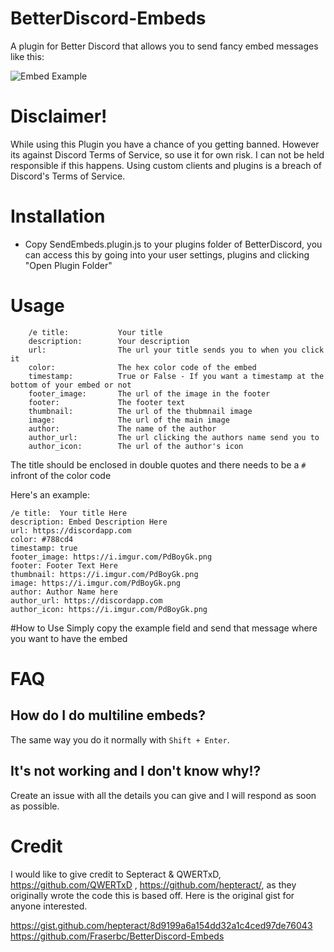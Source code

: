 # BetterDiscord-Embeds

A plugin for Better Discord that allows you to send fancy embed messages like this:

![Embed Example](https://i.imgur.com/c1MxITK.png)

# Disclaimer!
While using this Plugin you have a chance of you getting banned.
However its against Discord Terms of Service, so use it for own risk.
I can not be held responsible if this happens. Using custom clients and plugins is a breach of Discord's Terms of Service.

# Installation
* Copy SendEmbeds.plugin.js to your plugins folder of BetterDiscord, you can access this by going into your user settings, plugins and clicking "Open Plugin Folder"

# Usage
```
    /e title:           Your title
    description:        Your description
    url:                The url your title sends you to when you click it
    color:              The hex color code of the embed
    timestamp:          True or False - If you want a timestamp at the bottom of your embed or not
    footer_image:       The url of the image in the footer
    footer:             The footer text
    thumbnail:          The url of the thubmnail image
    image:              The url of the main image
    author:             The name of the author
    author_url:         The url clicking the authors name send you to
    author_icon:        The url of the author's icon
```

The title should be enclosed in double quotes and there needs to be a `#` infront of the color code

Here's an example:

```
/e title:  Your title Here
description: Embed Description Here
url: https://discordapp.com
color: #788cd4
timestamp: true
footer_image: https://i.imgur.com/PdBoyGk.png
footer: Footer Text Here
thumbnail: https://i.imgur.com/PdBoyGk.png
image: https://i.imgur.com/PdBoyGk.png
author: Author Name here
author_url: https://discordapp.com
author_icon: https://i.imgur.com/PdBoyGk.png
```
#How to Use
Simply copy the example field and send that message where you want to have the embed

# FAQ

## How do I do multiline embeds?

The same way you do it normally with `Shift + Enter`.

## It's not working and I don't know why!?

Create an issue with all the details you can give and I will respond as soon as possible.

# Credit

I would like to give credit to Septeract & QWERTxD, https://github.com/QWERTxD , https://github.com/hepteract/, as they originally wrote the code this is based off. Here is the original gist for anyone interested.

https://gist.github.com/hepteract/8d9199a6a154dd32a1c4ced97de76043
https://github.com/Fraserbc/BetterDiscord-Embeds
